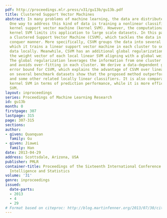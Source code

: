 ```yaml
---
pdf: http://proceedings.mlr.press/v31/gu13b/gu13b.pdf
title: Clustered Support Vector Machines
abstract: In many problems of machine learning, the data are distributed nonlinearly.
  One way to address this kind of data is training a nonlinear classifier such as
  kernel support vector machine (kernel SVM). However, the computational burden of
  kernel SVM limits its application to large scale datasets. In this paper, we propose
  a Clustered Support Vector Machine (CSVM), which tackles the data in a divide and
  conquer manner. More specifically, CSVM groups the data into several clusters, followed
  which it trains a linear support vector machine in each cluster to separate the
  data locally. Meanwhile, CSVM has an additional global regularization, which requires
  the weight vector of each local linear SVM aligning with a global weight vector.
  The global regularization leverages the information from one cluster to another,
  and avoids over-fitting in each cluster. We derive a data-dependent generalization
  error bound for CSVM, which explains the advantage of CSVM over linear SVM. Experiments
  on several benchmark datasets show that the proposed method outperforms linear SVM
  and some other related locally linear classifiers. It is also comparable to a fine-tuned
  kernel SVM in terms of prediction performance, while it is more efficient than kernel
  SVM.
layout: inproceedings
series: Proceedings of Machine Learning Research
id: gu13b
month: 0
firstpage: 307
lastpage: 315
page: 307-315
sections: 
author:
- given: Quanquan
  family: Gu
- given: Jiawei
  family: Han
date: 2013-04-29
address: Scottsdale, Arizona, USA
publisher: PMLR
container-title: Proceedings of the Sixteenth International Conference on Artificial
  Intelligence and Statistics
volume: '31'
genre: inproceedings
issued:
  date-parts:
  - 2013
  - 4
  - 29
# Format based on citeproc: http://blog.martinfenner.org/2013/07/30/citeproc-yaml-for-bibliographies/
---
```

